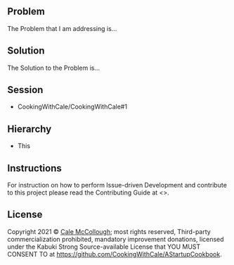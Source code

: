 ## Problem

The Problem that I am addressing is...

## Solution

The Solution to the Problem is...

## Session

* CookingWithCale/CookingWithCale#1

## Hierarchy

* This

## Instructions

For instruction on how to perform Issue-driven Development and contribute to this project please read the Contributing Guide at <>.

## License

Copyright 2021 © [Cale McCollough](https://cookingwithcale.org); most rights reserved, Third-party commercialization prohibited, mandatory improvement donations, licensed under the Kabuki Strong Source-available License that YOU MUST CONSENT TO at <https://github.com/CookingWithCale/AStartupCookbook>.
